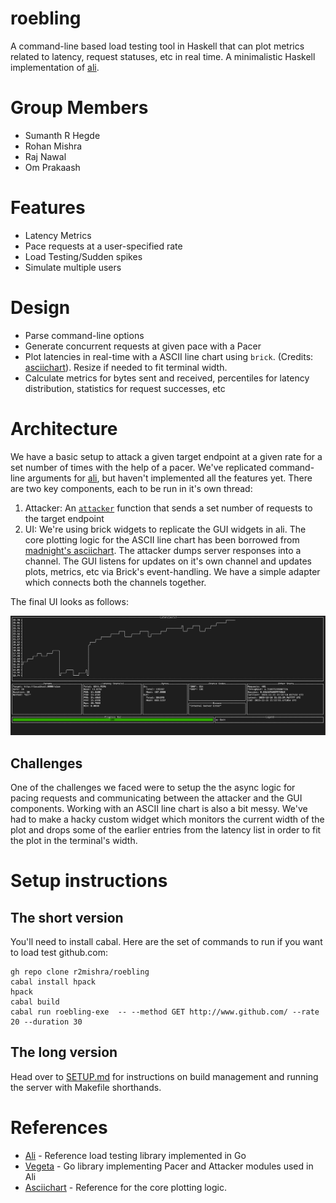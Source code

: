 # roebling

A command-line based load testing tool in Haskell that can plot metrics related to latency, request statuses, etc in real time. A minimalistic Haskell implementation of [ali](https://github.com/nakabonne/ali).

# Group Members
- Sumanth R Hegde
- Rohan Mishra
- Raj Nawal
- Om Prakaash

# Features
- Latency Metrics
- Pace requests at a user-specified rate
- Load Testing/Sudden spikes
- Simulate multiple users

# Design
- Parse command-line options
- Generate concurrent requests at given pace with a Pacer
- Plot latencies in real-time with a ASCII line chart using `brick`. (Credits: [asciichart](https://github.com/madnight/asciichart)). Resize if needed to fit terminal width.
- Calculate metrics for bytes sent and received, percentiles for latency distribution, statistics for request successes, etc

# Architecture
We have a basic setup to attack a given target endpoint at a given rate for a set number of times with the help of a pacer. We've replicated command-line arguments for [ali](https://github.com/nakabonne/ali), but haven't implemented all the features yet. There are two key components, each to be run in it's own thread: 
1. Attacker: An [`attacker`](./src/Lib.hs) function that sends a set number of requests to the target endpoint
2. UI: We're using brick widgets to replicate the GUI widgets in ali. The core plotting logic for the ASCII line chart has been borrowed from [madnight's asciichart](https://github.com/madnight/asciichart). The attacker dumps server responses into a channel. The GUI listens for updates on it's own channel and updates plots, metrics, etc via Brick's event-handling. We have a simple adapter which connects both the channels together.

The final UI looks as follows:

![UI](images/brick_ui.png)


## Challenges
One of the challenges we faced were to setup the the async logic for pacing requests and communicating between the attacker and the GUI components. Working with an ASCII line chart is also a bit messy. We've had to make a hacky custom widget which monitors the current width of the plot and drops some of the earlier entries from the latency list in order to fit the plot in the terminal's width.

# Setup instructions

## The short version

You'll need to install cabal. Here are the set of commands to run if you want to load test github.com:

```
gh repo clone r2mishra/roebling
cabal install hpack 
hpack
cabal build
cabal run roebling-exe  -- --method GET http://www.github.com/ --rate 20 --duration 30
```

## The long version

Head over to [SETUP.md](/SETUP.md) for instructions on build management and running the server with Makefile shorthands. 


# References
- [Ali](https://github.com/nakabonne/ali) - Reference load testing library implemented in Go
- [Vegeta](https://github.com/tsenart/vegeta) - Go library implementing Pacer and Attacker modules used in Ali 
- [Asciichart](https://github.com/madnight/asciichart) - Reference for the core plotting logic.